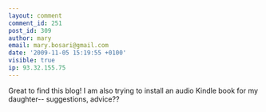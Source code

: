 ```yaml
---
layout: comment
comment_id: 251
post_id: 309
author: mary
email: mary.bosari@gmail.com
date: '2009-11-05 15:19:55 +0100'
visible: true
ip: 93.32.155.75
---
```

Great to find this blog! I am also trying to install an audio Kindle book for my daughter-- suggestions, advice??
